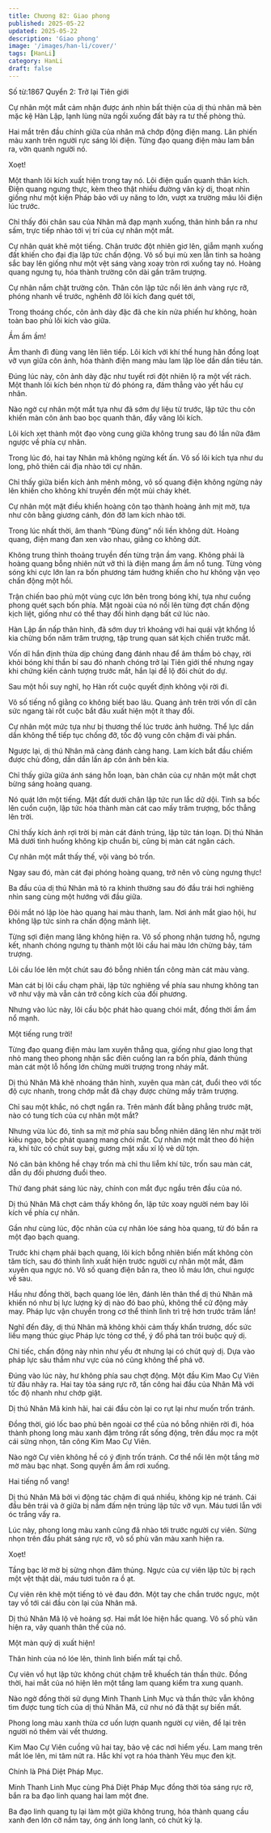 ```yaml
---
title: Chương 82: Giao phong
published: 2025-05-22
updated: 2025-05-22
description: 'Giao phong'
image: '/images/han-li/cover/'
tags: [HanLi]
category: HanLi
draft: false
---
```


Số từ:1867  Quyển 2: Trở lại Tiên giới










Cự nhân một mắt cảm nhận được ánh nhìn bất thiện của dị thú nhân mã bèn mặc kệ Hàn Lập, lạnh lùng nửa ngồi xuống đất bày ra tư thế phòng thủ.

Hai mắt trên đầu chính giữa của nhân mã chớp động điện mang. Lân phiến màu xanh trên người rực sáng lôi điện. Từng đạo quang điện màu lam bắn ra, vờn quanh người nó.

Xoẹt!

Một thanh lôi kích xuất hiện trong tay nó. Lôi điện quấn quanh thân kích. Điện quang ngưng thực, kèm theo thật nhiều đường vân kỳ dị, thoạt nhìn giống như một kiện Pháp bảo với uy năng to lớn, vượt xa trường mâu lôi điện lúc trước.

Chỉ thấy đôi chân sau của Nhân mã đạp mạnh xuống, thân hình bắn ra như sấm, trực tiếp nhào tới vị trí của cự nhân một mắt.

Cự nhân quát khẽ một tiếng. Chân trước đột nhiên giơ lên, giẫm mạnh xuống đất khiến cho đại địa lập tức chấn động. Vô số bụi mù xen lẫn tinh sa hoàng sắc bay lên giống như một vệt sáng vàng xoay tròn rơi xuống tay nó. Hoàng quang ngưng tụ, hóa thành trường côn dài gần trăm trượng.

Cự nhân nắm chặt trường côn. Thân côn lập tức nổi lên ánh vàng rực rỡ, phóng nhanh về trước, nghênh đỡ lôi kích đang quét tới,

Trong thoáng chốc, côn ảnh dày đặc đã che kín nửa phiến hư không, hoàn toàn bao phủ lôi kích vào giữa.

Ầm ầm ầm!

Âm thanh đì đùng vang lên liên tiếp. Lôi kích với khí thế hung hãn đồng loạt vỡ vụn giữa côn ảnh, hóa thành điện mang màu lam lập lòe dần dần tiêu tán.

Đúng lúc này, côn ảnh dày đặc như tuyết rơi đột nhiên lộ ra một vết rách. Một thanh lôi kích bén nhọn từ đó phóng ra, đâm thẳng vào yết hầu cự nhân.

Nào ngờ cự nhân một mắt tựa như đã sớm dự liệu từ trước, lập tức thu côn khiến màn côn ảnh bao bọc quanh thân, đẩy văng lôi kích.

Lôi kích xẹt thành một đạo vòng cung giữa không trung sau đó lần nữa đâm ngược về phía cự nhân.

Trong lúc đó, hai tay Nhân mã không ngừng kết ấn. Vô số lôi kích tựa như du long, phô thiên cái địa nhào tới cự nhân.

Chỉ thấy giữa biển kích ảnh mênh mông, vô số quang điện không ngừng nảy lên khiến cho không khí truyền đến một mùi cháy khét.

Cự nhân một mặt điều khiển hoàng côn tạo thành hoàng ảnh mịt mờ, tựa như côn bằng giương cánh, đón đỡ lam kích nhào tới.

Trong lúc nhất thời, âm thanh “Đùng đùng” nối liền không dứt. Hoàng quang, điện mang đan xen vào nhau, giằng co không dứt.

Không trung thỉnh thoảng truyền đến từng trận ầm vang. Không phải là hoàng quang bỗng nhiên nứt vỡ thì là điện mang ầm ầm nổ tung. Từng vòng sóng khi cực lớn lan ra bốn phương tám hướng khiến cho hư không vặn vẹo chấn động một hồi.

Trận chiến bao phủ một vùng cực lớn bên trong bóng khí, tựa như cuồng phong quét sạch bốn phía. Mặt ngoài của nó nổi lên từng đợt chấn động kịch liệt, giống như có thể thay đổi hình dạng bất cứ lúc nào.

Hàn Lập ẩn nấp thân hình, đã sớm duy trì khoảng với hai quái vật khổng lồ kia chừng bốn năm trăm trượng, tập trung quan sát kịch chiến trước mắt.

Vốn dĩ hắn định thừa dịp chúng đang đánh nhau để âm thầm bỏ chạy, rời khỏi bóng khí thần bí sau đó nhanh chóng trở lại Tiên giới thế nhưng ngay khi chứng kiến cảnh tượng trước mắt, hắn lại để lộ đôi chút do dự.

Sau một hồi suy nghĩ, họ Hàn rốt cuộc quyết định không vội rời đi.

Vô số tiếng nổ giằng co không biết bao lâu. Quang ảnh trên trời vốn dĩ cân sức ngang tài rốt cuộc bắt đầu xuất hiện một ít thay đổi.

Cự nhân một mức tựa như bị thương thế lúc trước ảnh hưởng. Thể lực dần dần không thể tiếp tục chống đỡ, tốc độ vung côn chậm đi vài phần.

Ngược lại, dị thú Nhân mã càng đánh càng hang. Lam kích bắt đầu chiếm được chủ đông, dần dần lấn áp côn ảnh bên kia.

Chỉ thấy giữa giữa ánh sáng hỗn loạn, bàn chân của cự nhân một mắt chợt bừng sáng hoàng quang.

Nó quát lớn một tiếng. Mặt đất dưới chân lập tức run lắc dữ dội. Tinh sa bốc lên cuồn cuộn, lập tức hóa thành màn cát cao mấy trăm trượng, bốc thẳng lên trời.

Chỉ thấy kích ảnh rợi trời bị màn cát đánh trúng, lập tức tán loạn. Dị thú Nhân Mã dưới tình huống không kịp chuẩn bị, cũng bị màn cát ngăn cách.

Cự nhân một mắt thấy thế, vội vàng bỏ trốn.

Ngay sau đó, màn cát đại phóng hoàng quang, trở nên vô cùng ngưng thực!

Ba đầu của dị thú Nhân mã tỏ ra khinh thường sau đó đầu trái hơi nghiêng nhìn sang cùng một hướng với đầu giữa.

Đôi mắt nó lập lòe hào quang hai màu thanh, lam. Nơi ánh mắt giao hội, hư không lập tức sinh ra chấn động mãnh liệt.

Từng sợi điện mang lăng không hiện ra. Vô số phong nhận tương hỗ, ngưng kết, nhanh chóng ngưng tụ thành một lôi cầu hai màu lớn chừng bảy, tám trượng.

Lôi cầu lóe lên một chút sau đó bỗng nhiên tấn công màn cát màu vàng.

Màn cát bị lôi cầu chạm phải, lập tức nghiêng về phía sau nhưng không tan vỡ như vậy mà vẫn cản trở công kích của đối phương.

Nhưng vào lúc này, lôi cầu bộc phát hào quang chói mắt, đồng thời ầm ầm nổ mạnh.

Một tiếng rung trời!

Từng đạo quang điện màu lam xuyên thẳng qua, giống như giao long thạt nhỏ mang theo phong nhận sắc điên cuồng lan ra bốn phía, đánh thủng màn cát một lỗ hổng lớn chừng mười trượng trong nháy mắt.

Dị thú Nhân Mã khẽ nhoáng thân hình, xuyên qua màn cát, đuổi theo với tốc độ cực nhanh, trong chớp mắt đã chạy được chừng mấy trăm trượng.

Chỉ sau một khắc, nó chợt ngẩn ra. Trên mảnh đất bằng phẳng trước mặt, nào có tung tích của cự nhân một mắt?

Nhưng vừa lúc đó, tinh sa mịt mờ phía sau bỗng nhiên dâng lên như mặt trời kiêu ngạo, bộc phát quang mang chói mắt. Cự nhân một mắt theo đó hiện ra, khí tức có chút suy bại, gương mặt xấu xí lộ vẻ dữ tợn.

Nó căn bản không hề chạy trốn mà chỉ thu liễm khí tức, trốn sau màn cát, dẫn dụ đối phương đuổi theo.

Thứ đang phát sáng lúc này, chính con mắt đục ngầu trên đầu của nó.

Dị thú Nhân Mã chợt cảm thấy không ổn, lập tức xoay người ném bay lôi kích về phía cự nhân.

Gần như cùng lúc, độc nhãn của cự nhân lóe sáng hòa quang, từ đó bắn ra một đạo bạch quang.

Trước khi chạm phải bạch quang, lôi kích bỗng nhiên biến mất không còn tăm tích, sau đó thình lình xuất hiện trước người cự nhân một mắt, đâm xuyên qua ngực nó. Vô số quang điện bắn ra, theo lỗ máu lớn, chui ngược về sau.

Hầu như đồng thời, bạch quang lóe lên, đánh lên thân thể dị thú Nhân mã khiến nó như bị lực lượng kỳ dị nào đó bao phủ, không thể cử động mảy may. Pháp lực vận chuyển trong cơ thể thình lình trì trệ hơn trước trăm lần!

Nghĩ đến đây, dị thú Nhân mã không khỏi cảm thấy khẩn trương, dốc sức liều mạng thúc giục Pháp lực tỏng cơ thể, ý đồ phá tan trói buộc quỷ dị.

Chỉ tiếc, chấn động này nhìn như yếu ớt nhưng lại có chút quỷ dị. Dựa vào pháp lực sâu thẳm như vực của nó cũng không thể phá vỡ.

Đúng vào lúc này, hư không phía sau chợt động. Một đầu Kim Mao Cự Viên từ đâu nhảy ra. Hai tay tỏa sáng rực rỡ, tấn công hai đầu của Nhân Mã với tốc độ nhanh như chớp giật.

Dị thú Nhân Mã kinh hãi, hai cái đầu còn lại co rụt lại như muốn trốn tránh.

Đồng thời, gió lốc bao phủ bên ngoài cơ thể của nó bỗng nhiên rời đi, hóa thành phong long màu xanh đậm trông rất sống động, trên đầu mọc ra một cái sừng nhọn, tấn công Kim Mao Cự Viên.

Nào ngờ Cự viên không hề có ý định trốn tránh. Cơ thể nổi lên một tầng mờ mờ màu bạc nhạt. Song quyền ầm ầm rơi xuống.

Hai tiếng nổ vang!

Dị thú Nhân Mã bởi vì động tác chậm đi quá nhiều, không kịp né tránh. Cái đầu bên trái và ở giữa bị nắm đấm nện trúng lập tức vỡ vụn. Máu tươi lẫn với óc trắng vấy ra.

Lúc này, phong long màu xanh cũng đã nhào tới trước người cự viên. Sừng nhọn trên đầu phát sáng rực rỡ, vô số phù văn màu xanh hiện ra.

Xoẹt!

Tầng bạc lờ mờ bị sừng nhọn đâm thủng. Ngực của cự viên lập tức bị rạch một vệt thật dài, máu tươi tuôn ra ồ ạt.

Cự viên rên khẽ một tiếng tỏ vẻ đau đớn. Một tay che chắn trước ngực, một tay vồ tới cái đầu còn lại của Nhân mã.

Dị thú Nhân Mã lộ vẻ hoảng sợ. Hai mắt lóe hiện hắc quang. Vô số phù văn hiện ra, vây quanh thân thể của nó.

Một màn quỷ dị xuất hiện!

Thân hình của nó lóe lên, thình lình biến mất tại chỗ.

Cự viên vồ hụt lập tức không chút chậm trễ khuếch tán thần thức. Đồng thời, hai mắt của nó hiện lên một tầng lam quang kiểm tra xung quanh.

Nào ngờ đồng thời sử dụng Minh Thanh Linh Mục và thần thức vẫn không tìm được tung tích của dị thú Nhân Mã, cứ như nó đã thật sự biến mất.

Phong long màu xanh thừa cơ uốn lượn quanh người cự viên, để lại trên người nó thêm vài vết thương.

Kim Mao Cự Viên cuồng vũ hai tay, bảo vệ các nơi hiểm yếu. Lam mang trên mắt lóe lên, mi tâm nứt ra. Hắc khí vọt ra hóa thành Yêu mục đen kịt.

Chính là Phá Diệt Pháp Mục.

Minh Thanh Linh Mục cùng Phá Diệt Pháp Mục đồng thời tỏa sáng rực rỡ, bắn ra ba đạo linh quang hai lam một đne.

Ba đạo linh quang tụ lại làm một giữa không trung, hóa thành quang cầu xanh đen lớn cỡ nắm tay, óng ánh long lanh, có chút kỳ lạ.
